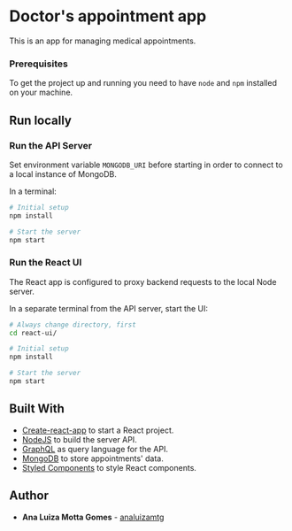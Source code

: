 # Doctor's appointment app

This is an app for managing medical appointments.

### Prerequisites

To get the project up and running you need to have `node` and `npm` installed on your machine.

## Run locally

### Run the API Server

Set environment variable `MONGODB_URI` before starting in order to connect to a local instance of MongoDB.

In a terminal:

```bash
# Initial setup
npm install

# Start the server
npm start
```

### Run the React UI

The React app is configured to proxy backend requests to the local Node server.

In a separate terminal from the API server, start the UI:

```bash
# Always change directory, first
cd react-ui/

# Initial setup
npm install

# Start the server
npm start
```

## Built With

- [Create-react-app](https://github.com/facebookincubator/create-react-app) to start a React project.
- [NodeJS](https://nodejs.org/en/) to build the server API.
- [GraphQL](https://graphql.org/) as query language for the API.
- [MongoDB](https://www.mongodb.com/) to store appointments' data.
- [Styled Components](https://www.styled-components.com/) to style React components.

## Author

- **Ana Luiza Motta Gomes** - [analuizamtg](https://github.com/analuizamtg)
